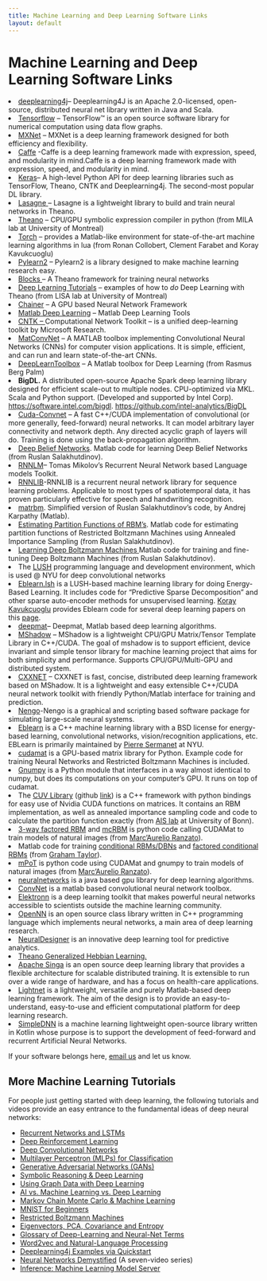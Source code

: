 ```yaml
---
title: Machine Learning and Deep Learning Software Links
layout: default
---
```


# Machine Learning and Deep Learning Software Links

<li><a href="https://github.com/deeplearning4j/deeplearning4j">deeplearning4j</a>&#8211; Deeplearning4J is an Apache 2.0-licensed, open-source, distributed neural net library written in Java and Scala.</li>
<li><a href="http://www.tensorflow.org/get_started/index.html">Tensorflow</a> &#8211; TensorFlow™ is an open source software library for numerical computation using data flow graphs.</li>
<li><a href="https://github.com/dmlc/mxnet">MXNet</a> &#8211; MXNet is a deep learning framework designed for both efficiency and flexibility.</li>
<li><a href="http://caffe.berkeleyvision.org/">Caffe</a> -Caffe is a deep learning framework made with expression, speed, and modularity in mind.Caffe is a deep learning framework made with expression, speed, and modularity in mind.</li>
<li><a href="http://keras.io/">Keras</a>&#8211; A high-level Python API for deep learning libraries such as TensorFlow, Theano, CNTK and Deeplearning4j. The second-most popular DL library.</li>
<li><a href="https://github.com/Lasagne/Lasagne">Lasagne </a>&#8211; Lasagne is a lightweight library to build and train neural networks in Theano.</li>
<li><a href="http://deeplearning.net/software/theano">Theano</a> &#8211; CPU/GPU symbolic expression compiler in python (from MILA lab at University of Montreal)</li>
<li><a href="http://www.torch.ch/">Torch</a> &#8211; provides a Matlab-like environment for state-of-the-art machine learning algorithms in lua (from Ronan Collobert, Clement Farabet and Koray Kavukcuoglu)</li>
<li><a href="https://github.com/lisa-lab/pylearn2">Pylearn2</a> &#8211; Pylearn2 is a library designed to make machine learning research easy.</li>
<li><a href="https://github.com/mila-udem/blocks">Blocks </a>&#8211; A Theano framework for training neural networks</li>
<li><a href="http://deeplearning.net/tutorial">Deep Learning Tutorials</a> &#8211; examples of how to <em>do</em> Deep Learning with Theano (from LISA lab at University of Montreal)</li>
<li><a href="https://github.com/pfnet/chainer">Chainer</a> &#8211; A GPU based Neural Network Framework</li>
<li><a href="https://www.mathworks.com/discovery/deep-learning.html">Matlab Deep Learning</a> &#8211; Matlab Deep Learning Tools</li>
<li><a href="https://github.com/Microsoft/CNTK/wiki">CNTK &#8211; </a>Computational Network Toolkit &#8211; is a unified deep-learning toolkit by Microsoft Research.</li>
<li><a href="http://www.vlfeat.org/matconvnet/">MatConvNet</a> &#8211; A MATLAB toolbox implementing Convolutional Neural Networks (CNNs) for computer vision applications. It is simple, efficient, and can run and learn state-of-the-art CNNs.</li>
<li><a href="https://github.com/rasmusbergpalm/DeepLearnToolbox">DeepLearnToolbox</a> &#8211; A Matlab toolbox for Deep Learning (from Rasmus Berg Palm)</li>
<li><strong>BigDL.</strong> A distributed open-source Apache Spark deep learning library designed for efficient scale-out to multiple nodes. CPU-optimized via MKL. Scala and Python support. (Developed and supported by Intel Corp). <a href="https://software.intel.com/bigdl" data-saferedirecturl="https://www.google.com/url?hl=en&amp;q=https://software.intel.com/bigdl&amp;source=gmail&amp;ust=1494608750201000&amp;usg=AFQjCNEpgaZThoOgu81UdvSTEEg5hWF8fw">https://software.intel.com/bigdl</a>. <a href="https://github.com/intel-analytics/BigDL" data-saferedirecturl="https://www.google.com/url?hl=en&amp;q=https://github.com/intel-analytics/BigDL&amp;source=gmail&amp;ust=1494608750201000&amp;usg=AFQjCNHcfX6UXKsx23dhDrK2Wg09koWToA">https://github.com/intel-analytics/BigDL</a></li>
<li><a href="http://code.google.com/p/cuda-convnet/">Cuda-Convnet</a> &#8211; A fast C++/CUDA implementation of convolutional (or more generally, feed-forward) neural networks. It can model arbitrary layer connectivity and network depth. Any directed acyclic graph of layers will do. Training is done using the back-propagation algorithm.</li>
<li><a href="http://www.cs.toronto.edu/%7Ehinton/MatlabForSciencePaper.html">Deep Belief Networks</a>. Matlab code for learning Deep Belief Networks (from Ruslan Salakhutdinov).</li>
<li><a href="http://www.fit.vutbr.cz/~imikolov/rnnlm/">RNNLM</a>&#8211; Tomas Mikolov&#8217;s Recurrent Neural Network based Language models Toolkit.</li>
<li><a href="http://sourceforge.net/projects/rnnl/">RNNLIB</a>-RNNLIB is a recurrent neural network library for sequence learning problems. Applicable to most types of spatiotemporal data, it has proven particularly effective for speech and handwriting recognition.</li>
<li><a href="http://code.google.com/p/matrbm/">matrbm</a>. Simplified version of Ruslan Salakhutdinov&#8217;s code, by Andrej Karpathy (Matlab).</li>
<li><a href="http://www.cs.toronto.edu/%7Ersalakhu/rbm_ais.html">Estimating Partition Functions of RBM&#8217;s</a>. Matlab code for estimating partition functions of Restricted Boltzmann Machines using Annealed Importance Sampling (from Ruslan Salakhutdinov).</li>
<li><a href="http://web.mit.edu/%7Ersalakhu/www/DBM.html">Learning Deep Boltzmann Machines </a>Matlab code for training and fine-tuning Deep Boltzmann Machines (from Ruslan Salakhutdinov).</li>
<li>The <a href="http://lush.sourceforge.net/">LUSH</a> programming language and development environment, which is used @ NYU for deep convolutional networks</li>
<li><a href="http://cs.nyu.edu/~koray/wp/?page_id=29">Eblearn.lsh</a> is a LUSH-based machine learning library for doing Energy-Based Learning. It includes code for &#8220;Predictive Sparse Decomposition&#8221; and other sparse auto-encoder methods for unsupervised learning. <a href="http://cs.nyu.edu/~koray/wp/">Koray Kavukcuoglu</a> provides Eblearn code for several deep learning papers on this <a href="http://cs.nyu.edu/~koray/wp/?page_id=17">page</a>.</li>
<li><a href="https://github.com/kyunghyuncho/deepmat">deepmat</a>&#8211; Deepmat, Matlab based deep learning algorithms.</li>
<li><a href="https://github.com/dmlc/mshadow">MShadow</a> &#8211; MShadow is a lightweight CPU/GPU Matrix/Tensor Template Library in C++/CUDA. The goal of mshadow is to support efficient, device invariant and simple tensor library for machine learning project that aims for both simplicity and performance. Supports CPU/GPU/Multi-GPU and distributed system.</li>
<li><a href="https://github.com/dmlc/cxxnet">CXXNET</a> &#8211; CXXNET is fast, concise, distributed deep learning framework based on MShadow. It is a lightweight and easy extensible C++/CUDA neural network toolkit with friendly Python/Matlab interface for training and prediction.</li>
<li><a href="http://nengo.ca/">Nengo</a>-Nengo is a graphical and scripting based software package for simulating large-scale neural systems.</li>
<li><a href="http://eblearn.sourceforge.net/index.shtml">Eblearn</a> is a C++ machine learning library with a BSD license for energy-based learning, convolutional networks, vision/recognition applications, etc. EBLearn is primarily maintained by <a href="http://cs.nyu.edu/~sermanet/">Pierre Sermanet</a> at NYU.</li>
<li><a href="http://code.google.com/p/cudamat/">cudamat</a> is a GPU-based matrix library for Python. Example code for training Neural Networks and Restricted Boltzmann Machines is included.</li>
<li><a href="http://www.cs.toronto.edu/~tijmen/gnumpy.html">Gnumpy</a> is a Python module that interfaces in a way almost identical to numpy, but does its computations on your computer&#8217;s GPU. It runs on top of cudamat.</li>
<li>The <a href="http://www.ais.uni-bonn.de/deep_learning/downloads.html">CUV Library</a> (github <a href="https://github.com/deeplearningais/CUV">link</a>) is a C++ framework with python bindings for easy use of Nvidia CUDA functions on matrices. It contains an RBM implementation, as well as annealed importance sampling code and code to calculate the partition function exactly (from <a href="http://www.ais.uni-bonn.de">AIS lab</a> at University of Bonn).</li>
<li><a href="http://www.cs.toronto.edu/~ranzato/publications/factored3wayRBM/code/factored3wayBM_04May2010.zip">3-way factored RBM</a> and <a href="http://www.cs.toronto.edu/~ranzato/publications/mcRBM/code/mcRBM_04May2010.zip">mcRBM</a> is python code calling CUDAMat to train models of natural images (from <a title="Marc'Aurelio Ranzato" href="http://www.cs.toronto.edu/~ranzato">Marc&#8217;Aurelio Ranzato</a>).</li>
<li>Matlab code for training <a href="http://www.cs.nyu.edu/~gwtaylor/publications/nips2006mhmublv/code.html">conditional RBMs/DBNs</a> and <a href="http://www.cs.nyu.edu/~gwtaylor/publications/icml2009/code/">factored conditional RBMs</a> (from <a href="http://www.cs.nyu.edu/~gwtaylor/">Graham Taylor</a>).</li>
<li><a href="http://www.cs.toronto.edu/~ranzato/publications/mPoT/mPoT.html">mPoT</a> is python code using CUDAMat and gnumpy to train models of natural images (from <a title="Marc'Aurelio Ranzato" href="http://www.cs.toronto.edu/%7Eranzato">Marc&#8217;Aurelio Ranzato</a>).</li>
<li><a href="https://github.com/ivan-vasilev/neuralnetworks">neuralnetworks</a> is a java based gpu library for deep learning algorithms.</li>
<li><a href="https://github.com/sdemyanov/ConvNet">ConvNet</a> is a matlab based convolutional neural network toolbox.</li>
<li><a href="http://elektronn.org/">Elektronn</a> is a deep learning toolkit that makes powerful neural networks accessible to scientists outside the machine learning community.</li>
<li><a href="http://www.opennn.net/">OpenNN</a> is an open source class library written in C++ programming language which implements neural networks, a main area of deep learning research.</li>
<li><a href="https://neuraldesigner.com/">NeuralDesigner</a>  is an innovative deep learning tool for predictive analytics.</li>
<li><a href="https://github.com/ironbar/Theano_Generalized_Hebbian_Learning">Theano Generalized Hebbian Learning.</a></li>
<li><a href="http://singa.apache.org/en/index.html" target="_blank">Apache Singa</a> is an open source deep learning library that provides a flexible architecture for scalable distributed training. It is extensible to run over a wide range of hardware, and has a focus on health-care applications.</li>
<li><a href="https://github.com/yechengxi/LightNet">Lightnet</a>  is a lightweight, versatile and purely Matlab-based deep learning framework. The aim of the design is to provide an easy-to-understand, easy-to-use and efficient computational platform for deep learning research.</li>
<li><a href="https://github.com/KotlinNLP/SimpleDNN">SimpleDNN</a> is a machine learning lightweight open-source library written in Kotlin whose purpose is to support the development of feed-forward and recurrent Artificial Neural Networks.</li>
</ol>
<p>If your software belongs here, <a href="mailto:ca9lar@gmail.com">email us</a> and let us know.</p>

## <a name="intro">More Machine Learning Tutorials</a>

For people just getting started with deep learning, the following tutorials and videos provide an easy entrance to the fundamental ideas of deep neural networks:

* [Recurrent Networks and LSTMs](./lstm.html)
* [Deep Reinforcement Learning](./deepreinforcementlearning.html)
* [Deep Convolutional Networks](./convolutionalnets.html)
* [Multilayer Perceptron (MLPs) for Classification](./multilayerperceptron.html)
* [Generative Adversarial Networks (GANs)](./generative-adversarial-network.html)
* [Symbolic Reasoning & Deep Learning](./symbolicreasoning.html)
* [Using Graph Data with Deep Learning](./graphdata.html)
* [AI vs. Machine Learning vs. Deep Learning](./ai-machinelearning-deeplearning.html)
* [Markov Chain Monte Carlo & Machine Learning](/markovchainmontecarlo.html)
* [MNIST for Beginners](./mnist-for-beginners.html)
* [Restricted Boltzmann Machines](./restrictedboltzmannmachine.html)
* [Eigenvectors, PCA, Covariance and Entropy](./eigenvector.html)
* [Glossary of Deep-Learning and Neural-Net Terms](./glossary.html)
* [Word2vec and Natural-Language Processing](./word2vec.html)
* [Deeplearning4j Examples via Quickstart](./quickstart.html)
* [Neural Networks Demystified](https://www.youtube.com/watch?v=bxe2T-V8XRs) (A seven-video series)
* [Inference: Machine Learning Model Server](./modelserver.html)
